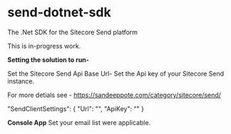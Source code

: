 # send-dotnet-sdk
The .Net SDK for the Sitecore Send platform

This is in-progress work.

**Setting the solution to run-**

Set the Sitecore Send Api Base Url-
Set the Api key of your Sitecore Send instance.

For more detials see - https://sandeeppote.com/category/sitecore/send/

  "SendClientSettings": {
    "Url": "",
    "ApiKey": ""
  }

**Console App**
Set your email list were applicable.
